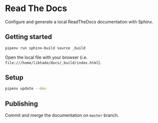 # Read The Docs
Configure and generate a local ReadTheDocs documentation with Sphinx.

## Getting started
```bash
pipenv run sphinx-build source _build
```

Open the local file with your browser (i.e. `file:///home/libtado/docs/_build/index.html`).


## Setup
```bash
pipenv update --dev
```

## Publishing
Commit and merge the documentation on `master` branch.

